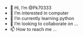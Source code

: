 - 👋 Hi, I’m @Pk70333
- 👀 I’m interested in computer
- 🌱 I’m currently learning python
- 💞️ I’m looking to collaborate on ...
- 📫 How to reach me ...

<!---
Pk70333/Pk70333 is a ✨ special ✨ repository because its `README.md` (this file) appears on your GitHub profile.
You can click the Preview link to take a look at your changes.
--->
